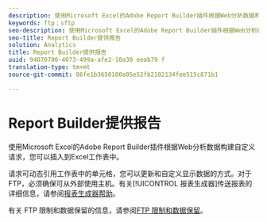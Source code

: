 ```yaml
---
description: 使用Microsoft Excel的Adobe Report Builder插件根据Web分析数据构建自定义请求，您可以插入到Excel工作表中。
keywords: ftp；sftp
seo-description: 使用Microsoft Excel的Adobe Report Builder插件根据Web分析数据构建自定义请求，您可以插入到Excel工作表中。
seo-title: Report Builder提供报告
solution: Analytics
title: Report Builder提供报告
uuid: 94070700-4073-499a-afe2-10a30 eeab79 f
translation-type: tm+mt
source-git-commit: 86fe1b3650100a05e52fb2102134fee515c871b1

---
```



# Report Builder提供报告

使用Microsoft Excel的Adobe Report Builder插件根据Web分析数据构建自定义请求，您可以插入到Excel工作表中。

请求可动态引用工作表中的单元格，您可以更新和自定义显示数据的方式。对于 FTP，必须确保可从外部使用主机。有关[!UICONTROL 报表生成器]传送报表的详细信息，请参阅[报表生成器帮助](https://marketing.adobe.com/resources/help/en_US/arb/index.html#ReportBuilder_Home)。

有关 FTP 限制和数据保留的信息，请参阅[FTP 限制和数据保留](../../../export/ftp-and-sftp/ftp-limits.md#concept_8CAA1D8F27B3411AB902520AD6C9A70E)。
